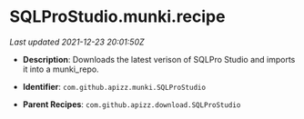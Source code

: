 # SQLProStudio.munki.recipe

_Last updated 2021-12-23 20:01:50Z_

- **Description**: Downloads the latest verison of SQLPro Studio and imports it into a munki_repo.

- **Identifier**: `com.github.apizz.munki.SQLProStudio`

- **Parent Recipes**: `com.github.apizz.download.SQLProStudio`
